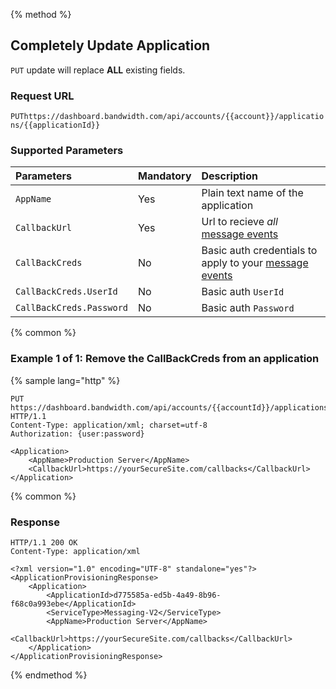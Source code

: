 {% method %}

## Completely Update Application

<code class="put">PUT</code> update will replace **ALL** existing fields.

### Request URL

<code class="put">PUT</code>`https://dashboard.bandwidth.com/api/accounts/{{account}}/applications/{{applicationId}}`

### Supported Parameters
| Parameters               | Mandatory | Description                                                                          |
|:-------------------------|:----------|:-------------------------------------------------------------------------------------|
| `AppName`                | Yes        | Plain text name of the application                                                   |
| `CallbackUrl`            | Yes        | Url to recieve _all_ [message events](../events/messageEvents.md)                    |
| `CallBackCreds`          | No        | Basic auth credentials to apply to your [message events](../events/messageEvents.md) |
| `CallBackCreds.UserId`   | No        | Basic auth `UserId`                                                                  |
| `CallBackCreds.Password` | No        | Basic auth `Password`                                                                |


{% common %}

### Example 1 of 1: Remove the CallBackCreds from an application

{% sample lang="http" %}

```http
PUT https://dashboard.bandwidth.com/api/accounts/{{accountId}}/applications/{{applicationId}} HTTP/1.1
Content-Type: application/xml; charset=utf-8
Authorization: {user:password}

<Application>
    <AppName>Production Server</AppName>
    <CallbackUrl>https://yourSecureSite.com/callbacks</CallbackUrl>
</Application>
```

{% common %}

### Response

```http
HTTP/1.1 200 OK
Content-Type: application/xml

<?xml version="1.0" encoding="UTF-8" standalone="yes"?>
<ApplicationProvisioningResponse>
    <Application>
        <ApplicationId>d775585a-ed5b-4a49-8b96-f68c0a993ebe</ApplicationId>
        <ServiceType>Messaging-V2</ServiceType>
        <AppName>Production Server</AppName>
        <CallbackUrl>https://yourSecureSite.com/callbacks</CallbackUrl>
    </Application>
</ApplicationProvisioningResponse>
```

{% endmethod %}
